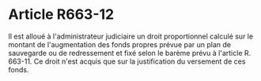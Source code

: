 # Article R663-12

Il est alloué à l'administrateur judiciaire un droit proportionnel calculé sur le montant de l'augmentation des fonds propres prévue par un plan de sauvegarde ou de redressement et fixé selon le barème prévu à l'article R. 663-11.   Ce droit n'est acquis que sur la justification du versement de ces fonds.